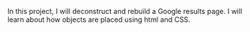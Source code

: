 In this project, I will deconstruct and rebuild a Google results page. I will learn about how objects are placed using html and CSS.
